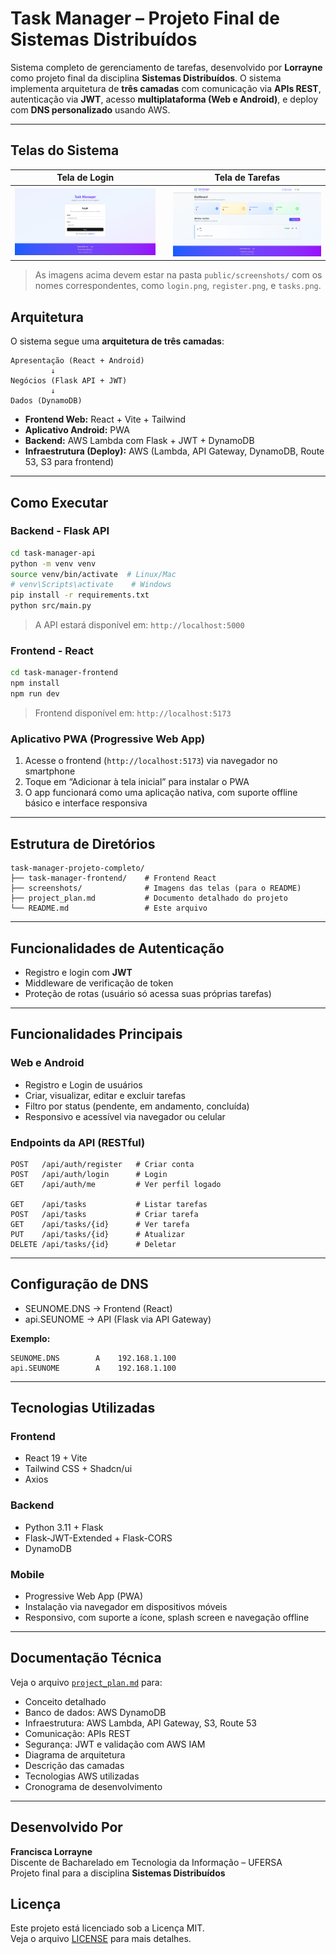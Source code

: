 # Task Manager – Projeto Final de Sistemas Distribuídos

Sistema completo de gerenciamento de tarefas, desenvolvido por **Lorrayne** como projeto final da disciplina **Sistemas Distribuídos**. O sistema implementa arquitetura de **três camadas** com comunicação via **APIs REST**, autenticação via **JWT**, acesso **multiplataforma (Web e Android)**, e deploy com **DNS personalizado** usando AWS.

---

## Telas do Sistema

| Tela de Login | | Tela de Tarefas |
|---------------|------------------|------------------|
| ![Login](https://github.com/franciscalorraynes/task-manager/raw/main/task-manager-frontend/public/screenshots/login.png?v=1) |  | ![Tasks](https://github.com/franciscalorraynes/task-manager/raw/main/task-manager-frontend/public/screenshots/tasks.png?v=1) |



> As imagens acima devem estar na pasta `public/screenshots/` com os nomes correspondentes, como `login.png`, `register.png`, e `tasks.png`.

## Arquitetura

O sistema segue uma **arquitetura de três camadas**:

```
Apresentação (React + Android)
         ↓
Negócios (Flask API + JWT)
         ↓
Dados (DynamoDB)
```

- **Frontend Web:** React + Vite + Tailwind  
- **Aplicativo Android:** PWA
- **Backend:** AWS Lambda com Flask + JWT + DynamoDB  
- **Infraestrutura (Deploy):** AWS (Lambda, API Gateway, DynamoDB, Route 53, S3 para frontend)

---

## Como Executar

### Backend - Flask API
```bash
cd task-manager-api
python -m venv venv
source venv/bin/activate  # Linux/Mac
# venv\Scripts\activate    # Windows
pip install -r requirements.txt
python src/main.py
```
> A API estará disponível em: `http://localhost:5000`

### Frontend - React
```bash
cd task-manager-frontend
npm install
npm run dev
```
> Frontend disponível em: `http://localhost:5173`

### Aplicativo PWA (Progressive Web App)
1. Acesse o frontend (`http://localhost:5173`) via navegador no smartphone  
2. Toque em “Adicionar à tela inicial” para instalar o PWA  
3. O app funcionará como uma aplicação nativa, com suporte offline básico e interface responsiva

---

## Estrutura de Diretórios

```
task-manager-projeto-completo/
├── task-manager-frontend/    # Frontend React
├── screenshots/              # Imagens das telas (para o README)
├── project_plan.md           # Documento detalhado do projeto
└── README.md                 # Este arquivo
```

---

## Funcionalidades de Autenticação

- Registro e login com **JWT**
- Middleware de verificação de token
- Proteção de rotas (usuário só acessa suas próprias tarefas)

---

## Funcionalidades Principais

### Web e Android

- Registro e Login de usuários  
- Criar, visualizar, editar e excluir tarefas  
- Filtro por status (pendente, em andamento, concluída)  
- Responsivo e acessível via navegador ou celular  

### Endpoints da API (RESTful)

```http
POST   /api/auth/register   # Criar conta
POST   /api/auth/login      # Login
GET    /api/auth/me         # Ver perfil logado

GET    /api/tasks           # Listar tarefas
POST   /api/tasks           # Criar tarefa
GET    /api/tasks/{id}      # Ver tarefa
PUT    /api/tasks/{id}      # Atualizar
DELETE /api/tasks/{id}      # Deletar
```

---

## Configuração de DNS

- SEUNOME.DNS → Frontend (React)  
- api.SEUNOME → API (Flask via API Gateway)

**Exemplo:**
```
SEUNOME.DNS        A    192.168.1.100
api.SEUNOME        A    192.168.1.100
```

---

## Tecnologias Utilizadas

### Frontend
- React 19 + Vite
- Tailwind CSS + Shadcn/ui
- Axios

### Backend
- Python 3.11 + Flask
- Flask-JWT-Extended + Flask-CORS
- DynamoDB

### Mobile
- Progressive Web App (PWA)
- Instalação via navegador em dispositivos móveis
- Responsivo, com suporte a ícone, splash screen e navegação offline

---

## Documentação Técnica

Veja o arquivo [`project_plan.md`](./project_plan.md) para:

- Conceito detalhado
- Banco de dados: AWS DynamoDB
- Infraestrutura: AWS Lambda, API Gateway, S3, Route 53
- Comunicação: APIs REST
- Segurança: JWT e validação com AWS IAM
- Diagrama de arquitetura
- Descrição das camadas
- Tecnologias AWS utilizadas
- Cronograma de desenvolvimento

---

## Desenvolvido Por

**Francisca Lorrayne**  
Discente de Bacharelado em Tecnologia da Informação – UFERSA  
Projeto final para a disciplina **Sistemas Distribuídos**

## Licença

Este projeto está licenciado sob a Licença MIT.  
Veja o arquivo [LICENSE](https://github.com/franciscalorraynes/task-manager/blob/main/LICENSE.md) para mais detalhes.

